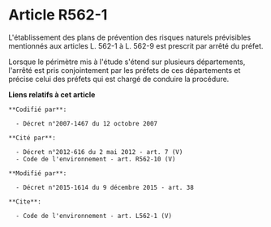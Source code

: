 # Article R562-1

L'établissement des plans de prévention des risques naturels prévisibles mentionnés aux articles L. 562-1 à L. 562-9 est
prescrit par arrêté du préfet. 

Lorsque le périmètre mis à l'étude s'étend sur plusieurs départements, l'arrêté est pris conjointement par les préfets de ces
départements et précise celui des préfets qui est chargé de conduire la procédure.

**Liens relatifs à cet article**

	**Codifié par**:

	  - Décret n°2007-1467 du 12 octobre 2007

	**Cité par**:

	  - Décret n°2012-616 du 2 mai 2012 - art. 7 (V)
	  - Code de l'environnement - art. R562-10 (V)

	**Modifié par**:

	  - Décret n°2015-1614 du 9 décembre 2015 - art. 38

	**Cite**:

	  - Code de l'environnement - art. L562-1 (V)
